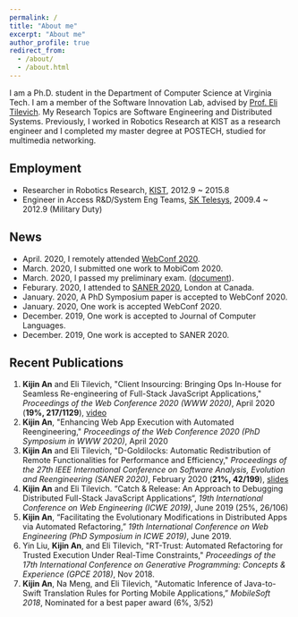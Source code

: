 ```yaml
---
permalink: /
title: "About me"
excerpt: "About me"
author_profile: true
redirect_from: 
  - /about/
  - /about.html
---
```


I am a Ph.D. student in the Department of Computer Science at Virginia Tech. I am a member of the Software Innovation Lab, advised by [Prof. Eli Tilevich](http://people.cs.vt.edu/~tilevich/). My Research Topics are Software Engineering and Distributed Systems. Previously, I worked in Robotics Research at KIST as a research engineer and I completed my master degree at POSTECH, studied for multimedia networking.

Employment
---
  - Researcher in Robotics Research, [KIST](https://www.kist.re.kr/kist_web/main/), 2012.9 ~ 2015.8
  - Engineer in Access R&D/System Eng Teams, [SK Telesys](http://www.sktelesys.com/eng/), 2009.4 ~ 2012.9 (Military Duty)

News
---
  - April. 2020, I remotely attended [WebConf 2020](https://www2020.thewebconf.org).
  - March. 2020, I submitted one work to MobiCom 2020.
  - March. 2020, I passed my preliminary exam. ([document](./Kijin_An_Prelim_proposal.pdf)).
  - Feburary. 2020, I attended to [SANER 2020](https://saner2020.csd.uwo.ca), London at Canada.
  - January. 2020, A PhD Symposium paper is accepted to WebConf 2020.
  - January. 2020, One work is accepted WebConf 2020.
  - December. 2019, One work is accepted to Journal of Computer Languages.
  - December. 2019, One work is accepted to SANER 2020.


Recent Publications
---  
1. **Kijin An** and Eli Tilevich, "Client Insourcing: Bringing Ops In-House for Seamless Re-engineering of Full-Stack JavaScript Applications," *Proceedings of the Web Conference 2020 (WWW 2020)*, April 2020 (**19%, 217/1129**), [video](https://youtu.be/_9gaiibQ6_A)
2. **Kijin An**, "Enhancing Web App Execution with Automated Reengineering," *Proceedings of the Web Conference 2020 (PhD Symposium in WWW 2020)*, April 2020
3. **Kijin An** and Eli Tilevich, "D-Goldilocks: Automatic Redistribution of Remote Functionalities for Performance and Efficiency," *Proceedings of the 27th IEEE International Conference on Software Analysis, Evolution and Reengineering (SANER 2020)*, February 2020 (**21%, 42/199**), [slides](./SANER20_D_Goldilocks.pdf) 
4. **Kijin An** and Eli Tilevich. “Catch & Release: An Approach to Debugging Distributed Full-Stack JavaScript Applications“, *19th International Conference on Web Engineering (ICWE 2019)*, June 2019 (25%, 26/106)
5. **Kijin An**, “Facilitating the Evolutionary Modifications in Distributed Apps via Automated Refactoring,” *19th International Conference on Web Engineering (PhD Symposium in ICWE 2019)*, June 2019. 
6. Yin Liu, **Kijin An**, and Eli Tilevich, "RT-Trust: Automated Refactoring for Trusted Execution Under Real-Time Constraints," *Proceedings of the 17th International Conference on Generative Programming: Concepts & Experience (GPCE 2018)*, Nov 2018.
7. **Kijin An**, Na Meng, and Eli Tilevich, "Automatic Inference of Java-to-Swift Translation Rules for Porting Mobile Applications,” *MobileSoft 2018*, Nominated for a best paper award (6%, 3/52)
